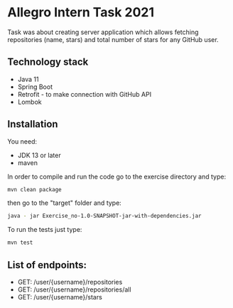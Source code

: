 # Allegro Intern Task 2021

Task was about creating server application which allows fetching repositories (name, stars) and total number of stars for any GitHub user. 

## Technology stack
- Java 11
- Spring Boot
- Retrofit - to make connection with GitHub API
- Lombok
## Installation
You need:
- JDK 13 or later
- maven

In order to compile and run the code go to the exercise directory and type:
```bash
mvn clean package
```
then go to the "target" folder and type:
```bash
java - jar Exercise_no-1.0-SNAPSHOT-jar-with-dependencies.jar
```


To run the tests just type:

```bash
mvn test
```
## List of endpoints:
- GET: /user/{username}/repositories
- GET: /user/{username}/repositories/all
- GET: /user/{username}/stars
